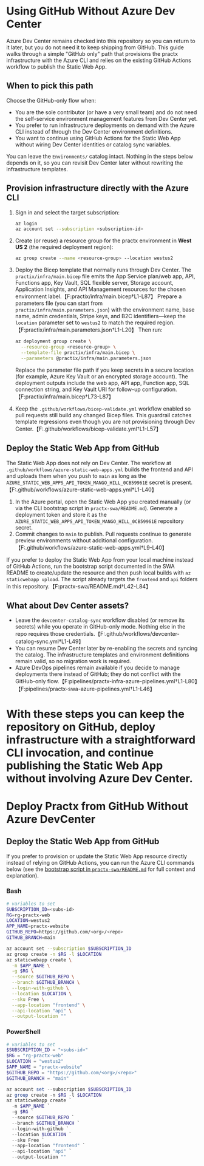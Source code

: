 # Using GitHub Without Azure Dev Center

Azure Dev Center remains checked into this repository so you can return to it later, but you do not need it to keep shipping from GitHub. This guide walks through a simple "GitHub only" path that provisions the practx infrastructure with the Azure CLI and relies on the existing GitHub Actions workflow to publish the Static Web App.

## When to pick this path

Choose the GitHub-only flow when:

- You are the sole contributor (or have a very small team) and do not need the self-service environment management features from Dev Center yet.
- You prefer to run infrastructure deployments on demand with the Azure CLI instead of through the Dev Center environment definitions.
- You want to continue using GitHub Actions for the Static Web App without wiring Dev Center identities or catalog sync variables.

You can leave the `Environments/` catalog intact. Nothing in the steps below depends on it, so you can revisit Dev Center later without rewriting the infrastructure templates.

## Provision infrastructure directly with the Azure CLI

1. Sign in and select the target subscription:

   ```bash
   az login
   az account set --subscription <subscription-id>
   ```

2. Create (or reuse) a resource group for the practx environment in **West US 2** (the required deployment region):

   ```bash
   az group create --name <resource-group> --location westus2
   ```

3. Deploy the Bicep template that normally runs through Dev Center. The `practix/infra/main.bicep` file emits the App Service plan/web app, API, Functions app, Key Vault, SQL flexible server, Storage account, Application Insights, and API Management resources for the chosen environment label.【F:practix/infra/main.bicep†L1-L87】 Prepare a parameters file (you can start from `practix/infra/main.parameters.json`) with the environment name, base name, admin credentials, Stripe keys, and B2C identifiers—keep the `location` parameter set to `westus2` to match the required region.【F:practix/infra/main.parameters.json†L1-L20】 Then run:

   ```bash
   az deployment group create \
     --resource-group <resource-group> \
     --template-file practix/infra/main.bicep \
     --parameters @practix/infra/main.parameters.json
   ```

   Replace the parameter file path if you keep secrets in a secure location (for example, Azure Key Vault or an encrypted storage account). The deployment outputs include the web app, API app, Function app, SQL connection string, and Key Vault URI for follow-up configuration.【F:practix/infra/main.bicep†L73-L87】

4. Keep the `.github/workflows/bicep-validate.yml` workflow enabled so pull requests still build any changed Bicep files. This guardrail catches template regressions even though you are not provisioning through Dev Center.【F:.github/workflows/bicep-validate.yml†L1-L57】

## Deploy the Static Web App from GitHub

The Static Web App does not rely on Dev Center. The workflow at `.github/workflows/azure-static-web-apps.yml` builds the frontend and API and uploads them when you push to `main` as long as the `AZURE_STATIC_WEB_APPS_API_TOKEN_MANGO_HILL_0CB59961E` secret is present.【F:.github/workflows/azure-static-web-apps.yml†L1-L40】

1. In the Azure portal, open the Static Web App you created manually (or via the CLI bootstrap script in `practx-swa/README.md`). Generate a deployment token and store it as the `AZURE_STATIC_WEB_APPS_API_TOKEN_MANGO_HILL_0CB59961E` repository secret.
2. Commit changes to `main` to publish. Pull requests continue to generate preview environments without additional configuration.【F:.github/workflows/azure-static-web-apps.yml†L9-L40】

If you prefer to deploy the Static Web App from your local machine instead of GitHub Actions, run the bootstrap script documented in the SWA README to create/update the resource and then push local builds with `az staticwebapp upload`. The script already targets the `frontend` and `api` folders in this repository.【F:practx-swa/README.md†L42-L84】

## What about Dev Center assets?

- Leave the `devcenter-catalog-sync` workflow disabled (or remove its secrets) while you operate in GitHub-only mode. Nothing else in the repo requires those credentials.【F:.github/workflows/devcenter-catalog-sync.yml†L1-L49】
- You can resume Dev Center later by re-enabling the secrets and syncing the catalog. The infrastructure templates and environment definitions remain valid, so no migration work is required.
- Azure DevOps pipelines remain available if you decide to manage deployments there instead of GitHub; they do not conflict with the GitHub-only flow.【F:pipelines/practx-infra-azure-pipelines.yml†L1-L80】【F:pipelines/practx-swa-azure-pipelines.yml†L1-L46】

With these steps you can keep the repository on GitHub, deploy infrastructure with a straightforward CLI invocation, and continue publishing the Static Web App without involving Azure Dev Center.
=======
# Deploy Practx from GitHub Without Azure DevCenter

## Deploy the Static Web App from GitHub

If you prefer to provision or update the Static Web App resource directly instead of relying on GitHub Actions, you can run the Azure CLI commands below (see the [bootstrap script in `practx-swa/README.md`](../practx-swa/README.md) for full context and explanation).

### Bash

```bash
# variables to set
SUBSCRIPTION_ID=<subs-id>
RG=rg-practx-web
LOCATION=westus2
APP_NAME=practx-website
GITHUB_REPO=https://github.com/<org>/<repo>
GITHUB_BRANCH=main

az account set --subscription $SUBSCRIPTION_ID
az group create -n $RG -l $LOCATION
az staticwebapp create \
  -n $APP_NAME \
  -g $RG \
  --source $GITHUB_REPO \
  --branch $GITHUB_BRANCH \
  --login-with-github \
  --location $LOCATION \
  --sku Free \
  --app-location "frontend" \
  --api-location "api" \
  --output-location ""
```

### PowerShell

```powershell
# variables to set
$SUBSCRIPTION_ID = "<subs-id>"
$RG = "rg-practx-web"
$LOCATION = "westus2"
$APP_NAME = "practx-website"
$GITHUB_REPO = "https://github.com/<org>/<repo>"
$GITHUB_BRANCH = "main"

az account set --subscription $SUBSCRIPTION_ID
az group create -n $RG -l $LOCATION
az staticwebapp create `
  -n $APP_NAME `
  -g $RG `
  --source $GITHUB_REPO `
  --branch $GITHUB_BRANCH `
  --login-with-github `
  --location $LOCATION `
  --sku Free `
  --app-location "frontend" `
  --api-location "api" `
  --output-location ""
```